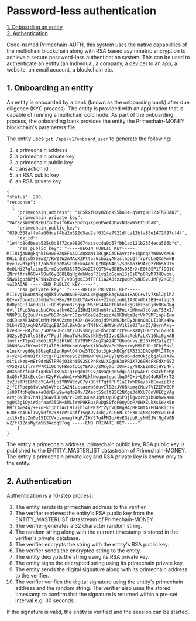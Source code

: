 # Password-less authentication

[1. Onboarding an entity](#1-onboarding-an-entity)   
[2. Authentication](#2-authentication)   

Code-named Primechain-AUTH, this system uses the native capabilities of the multichain blockchain along with RSA based asymmetric encryption to achieve a secure password-less authentication system. This can be used to authenticate an entity (an individual, a company, a device) to an app, a website, an email account, a blockchain etc.

## 1. Onboarding an entity
An entity is onboarded by a bank (known as the onboarding bank) after due diligence (KYC process). The entity is provided with an application that is capable of running a multichain cold node. As part of the onboarding process, the onboarding bank provides the entity the Primechain-MONEY blockchain's parameters file.

The entity uses `get /api/v1/onboard_user` to generate the following:
1. a primechain address
2. a primechain private key
3. a primechain public key
4. transaction id
5. an RSA public key
6. an RSA private key

```
{
"status": 200,
"response": 
  {
    "primechain_address": "1LSkxfMXyBZ6dkS5boJ4HqVUtg8HT23Th7BAD7",
    "primechain_private_key": "VAYsZsWm9bNZGUZxctwTfhRwxSbdtq7kpeGPweA3DwvNd8VWVEf5UhaK",
    "primechain_public_key": "039d308affe4a60dcaf4ba2e392d5ad2af6314a7921dfca12bfa83e1472f97cf4f",
    "tx_id": "1e44d8cdbeab525c0d8f72ce982074acecc4a9d57fbb1ad121b2554eca506bfc",
    "rsa_public_key": "-----BEGIN PUBLIC KEY----- MIIBIjANBgkqhkiG9w0BAQEFAAOCAQ8AMIIBCgKCAQEAvr4r+1xpdqZYWUAvsMQ6 KHiLnSZjsO76BwZ//RWZtW2AMAcXZPttps6sbuiyANzslhpLQffrpYoLeQXdMmkB HyeJxwdYpfjjt/ab7ke0oMaSTOt+kuAeNLQZBXpN4BiZs96To3b9AcQzYHb5Y9Ty 6eQLHi27glaLmpZL+mQs9mR3SJTEoXoZZ7CGT54v6DB5sO3BrXrE0t8SP1TfD91C INrrlfrs8GGw+58wK6yQ88LQqHgXmbWoqF3lyg1oGgan1Sj0jBYp6RyMJ3HQvbml 5NwG1gpzDPjAF9NsZnowPF/vOBjpqI3fTFFiiW2A8txzpwphCyNUSvuJMFy2+GBj vwIDAQAB -----END PUBLIC KEY-----",
    "rsa_private_key": "-----BEGIN PRIVATE KEY----- MIIEvgIBADANBgkqhkiG9w0BAQEFAASCBKgwggSkAgEAAoIBAQC+viv7XGl2plhZ QC+wxDooeIudJmOw7voHBn/9FZm1bYAwBxdk+22mzqxu6LIA3OyWGktB9+uligt5 Bd0yaQEfJ4nHB1il+OO39pvuR7SgxpJM636S4B40tBkFek3gGJmz3pOjdv0BxDNg dvlj1PLp5AseLbuCVoualkv6ZCz2ZHdIlMShehlnsIZPni/oMHmw7cGtesTS3xI/ VN8P3UIg2uuV+uzwYbD7nzArrJDzwtCoeBeZtaioXeXKDWgaBqfVKPSMFinpHIwn cdC9uaXk3AbWCnMM+MAX02xmejA8X+84GOmojd9MUWKJbYDy3HOnCmELI1RK+4kw XLb4YGO/AgMBAAECggEBAIdlBmNOna4TNfNklHWtVHsV1kSe03TsrZ3/ByrnAky+ hZeR8RFFR/h4C/5OPsxOBcImt/UDvsmqy6oEd5co4hrzPeGBXXOy0DHtY5IoZBcb 3Q2svBQV8lsG3Bv/TPgdfj0naTVHaSCv3KhEy5IJvsQ3k4zAebFzLXV16ki6gxAB 1nyfxHT5po2nBd6l01PU26tWXctVT99PKAogXgA24DYUbo6rvyiEJ6XFHZafyZ2T XbNH8vw3hYmm7S714lP3sbPUrbWuVq8dXikOwBVzPnYhye+WyMMkEHDtJFbj5Nsl e1nsKnvgd6y8BUsqFiZznRpvlO4nXw5TECSot3gkcMECgYEA533JDAQqMPlJTTqy X+yZ48xM80IfX7ctg+PQZOVos9GZtbN9wP0K1s48ylQM586HdcMOkjpbg3luTAiw mLtLzkzq+mEr9dzN5lPR0jO38ni692SCPnPxN/XGgNH3oPR1X7269WsFkFdXn6SZ yV5QY2l1lrrPW7K1106hQFBo5tUCgYEA0u/2Msyaurz0m+Jy/98xEZmDCjHYL4Fl AHX5RbrfF4FfYq8k6lTKU5XIg+Pgdnz9Cv/4vagFp0SdgIqJIpwAEYLskXckbFMp 5xQ5rRJJcEcxCmrK2yFYbaWm1+xWNPLklNoqgnteuutbqOFO+i+L0uG4oR6lKrT2 2y2JeTRtEkMCgYEAvfLo1YNVW3oyO7y+QRfT7qflPHY1aETWhDKa/S+BCowipIXz 2jfIfRodp6fwLwW5AVhczIA2N1uctacrwSduvIlBBtJVUBkumqCMuv7VIZEPWZCP js90T4bMq0ee+eOdrEHy9w4qMpZ4v/ZAeot5Sxlt85C2NXge3d0XU76nVUECgYAg ecVj6NBhs7nNTj36WviJByN/rFDmb3uHaKJqM+0pB0gSP3jlgwxrdgIbHDhwxamH ygUX3giQyiWdpraaV35DM+8MLlWzP9KRuzFuDgS0fqF0QyDcP/QHXZukXsSe/k5n BHfLAweAq7++7oFkT3GtlAcC917ihl4DPK2PtZydVQKBgH4pBHXWtA7ED4S8iC7y 6JOF3nAC6lTwyk0fV2+X1cPi4pff15gA9VJkbj/oCH6NlcsP3W14N8gFRVcw9IEd zx16xBjlZn0u15ICCVxpyunaglXqP/IK/57g4PN1o/6yEGjpbRiyNHEJWfNg4V0N wZ/fl1ZdsNyKm563Wcdq9Tuq -----END PRIVATE KEY-----"
    }
}
```

The entity's primechain address, primechain public key, RSA public key is published to the ENTITY_MASTERLIST datastream of Primechain-MONEY. The entity's primechain private key and RSA private key is known only to the entity.

## 2. Authentication
Authentication is a 10-step process:
1. The entity sends its primechain address to the verifier.
2. The verifier retrieves the entity's RSA public key from the ENTITY_MASTERLIST datastream of Primechain-MONEY.
3. The verifier generates a 32 character random string.
4. The random string along with the current timestamp is stored in the verifier's private database.
5. The verifier encrypts the string with the entity's RSA public key.
6. The verifier sends the encrypted string to the entity.
7. The entity decrypts the string using its RSA private key.
8. The entity signs the decrypted string using its primechain private key.
9. The entity sends the digital signature along with its primechain address to the verifier.
10. The verifier verifies the digital signature using the entity's primechain address and the random string. The verifier also uses the stored timestamp to confirm that the signature is returned within a pre-set interval e.g. 30 seconds.

If the signature is valid, the entity is verified and the session can be started.
